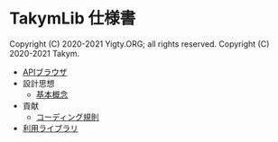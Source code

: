 # TakymLib 仕様書
Copyright (C) 2020-2021 Yigty.ORG; all rights reserved.
Copyright (C) 2020-2021 Takym.

- [APIブラウザ](./api/index.md)
- 設計思想
	- [基本概念](./architecture/concepts.md)
- 貢献
	- [コーディング規則](./contrib/coding-rule.md)
- [利用ライブラリ](./third-party.md)
